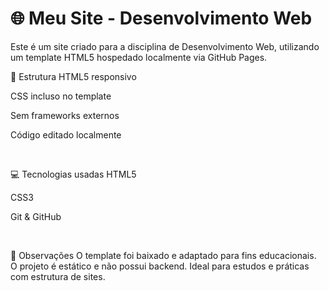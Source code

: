 <h1> 🌐 Meu Site - Desenvolvimento Web </h1>
Este é um site criado para a disciplina de Desenvolvimento Web, utilizando um template HTML5 hospedado localmente via GitHub Pages.


<br>


📁 Estrutura
HTML5 responsivo

CSS incluso no template

Sem frameworks externos

Código editado localmente

<br>

💻 Tecnologias usadas
HTML5

CSS3

Git & GitHub

<br>

📌 Observações
O template foi baixado e adaptado para fins educacionais.
O projeto é estático e não possui backend.
Ideal para estudos e práticas com estrutura de sites.
